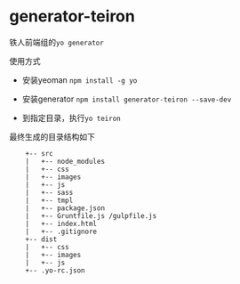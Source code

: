 generator-teiron
=====================

铁人前端组的`yo generator`

使用方式

* 安装yeoman `npm install -g yo`

* 安装generator `npm install generator-teiron --save-dev`

* 到指定目录，执行`yo teiron`

最终生成的目录结构如下

```
	+-- src
	|	+-- node_modules
	|	+-- css
	|	+--	images
	|	+-- js
	|	+--	sass
	|	+-- tmpl
	|	+-- package.json
	|	+-- Gruntfile.js /gulpfile.js
	|	+-- index.html
	|	+--	.gitignore
	+--	dist
	|	+--	css
	|	+--	images
	|	+--	js
	+-- .yo-rc.json
```
